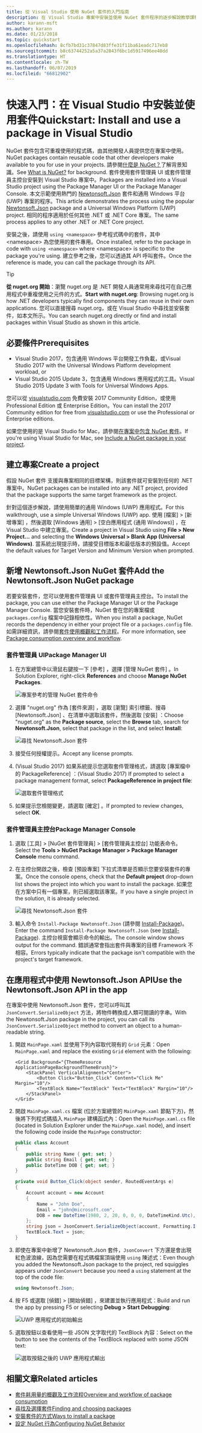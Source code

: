 ```yaml
---
title: 從 Visual Studio 使用 NuGet 套件的入門指南
description: 在 Visual Studio 專案中安裝並使用 NuGet 套件程序的逐步解說教學課程。
author: karann-msft
ms.author: karann
ms.date: 01/23/2018
ms.topic: quickstart
ms.openlocfilehash: 8cfb7bd31c37847d83ffe31f11ba61eadc717eb8
ms.sourcegitcommit: b8c63744252a5a37a2843f6bc1d5917496ee40dd
ms.translationtype: HT
ms.contentlocale: zh-TW
ms.lasthandoff: 06/07/2019
ms.locfileid: "66812902"
---
```

# <a name="quickstart-install-and-use-a-package-in-visual-studio"></a><span data-ttu-id="d4bcd-103">快速入門：在 Visual Studio 中安裝並使用套件</span><span class="sxs-lookup"><span data-stu-id="d4bcd-103">Quickstart: Install and use a package in Visual Studio</span></span>

<span data-ttu-id="d4bcd-104">NuGet 套件包含可重複使用的程式碼，由其他開發人員提供您在專案中使用。</span><span class="sxs-lookup"><span data-stu-id="d4bcd-104">NuGet packages contain reusable code that other developers make available to you for use in your projects.</span></span> <span data-ttu-id="d4bcd-105">請參閱[什麼是 NuGet？](../What-is-NuGet.md)了解背景知識。</span><span class="sxs-lookup"><span data-stu-id="d4bcd-105">See [What is NuGet?](../What-is-NuGet.md) for background.</span></span> <span data-ttu-id="d4bcd-106">套件使用套件管理員 UI 或套件管理員主控台安裝到 Visual Studio 專案中。</span><span class="sxs-lookup"><span data-stu-id="d4bcd-106">Packages are installed into a Visual Studio project using the Package Manager UI or the Package Manager Console.</span></span> <span data-ttu-id="d4bcd-107">本文示範使用熱門的 [Newtonsoft.Json](https://www.nuget.org/packages/Newtonsoft.Json/) 套件和通用 Windows 平台 (UWP) 專案的程序。</span><span class="sxs-lookup"><span data-stu-id="d4bcd-107">This article demonstrates the process using the popular [Newtonsoft.Json](https://www.nuget.org/packages/Newtonsoft.Json/) package and a Universal Windows Platform (UWP) project.</span></span> <span data-ttu-id="d4bcd-108">相同的程序適用於任何其他 .NET 或 .NET Core 專案。</span><span class="sxs-lookup"><span data-stu-id="d4bcd-108">The same process applies to any other .NET or .NET Core project.</span></span>

<span data-ttu-id="d4bcd-109">安裝之後，請使用 `using <namespace>` 參考程式碼中的套件，其中 \<namespace\> 為您使用的套件專用。</span><span class="sxs-lookup"><span data-stu-id="d4bcd-109">Once installed, refer to the package in code with `using <namespace>` where \<namespace\> is specific to the package you're using.</span></span> <span data-ttu-id="d4bcd-110">建立參考之後，您可以透過其 API 呼叫套件。</span><span class="sxs-lookup"><span data-stu-id="d4bcd-110">Once the reference is made, you can call the package through its API.</span></span>

> [!Tip]
> <span data-ttu-id="d4bcd-111">**從 nuget.org 開始**：瀏覽 nuget.org 是 .NET 開發人員通常用來尋找可在自己應用程式中重複使用之元件的方式。</span><span class="sxs-lookup"><span data-stu-id="d4bcd-111">**Start with nuget.org**: Browsing nuget.org is how .NET developers typically find components they can reuse in their own applications.</span></span> <span data-ttu-id="d4bcd-112">您可以直接搜尋 nuget.org，或在 Visual Studio 中尋找並安裝套件，如本文所示。</span><span class="sxs-lookup"><span data-stu-id="d4bcd-112">You can search nuget.org directly or find and install packages within Visual Studio as shown in this article.</span></span>

## <a name="prerequisites"></a><span data-ttu-id="d4bcd-113">必要條件</span><span class="sxs-lookup"><span data-stu-id="d4bcd-113">Prerequisites</span></span>

- <span data-ttu-id="d4bcd-114">Visual Studio 2017，包含通用 Windows 平台開發工作負載，或</span><span class="sxs-lookup"><span data-stu-id="d4bcd-114">Visual Studio 2017 with the Universal Windows Platform development workload, or</span></span>
- <span data-ttu-id="d4bcd-115">Visual Studio 2015 Update 3，包含通用 Windows 應用程式的工具。</span><span class="sxs-lookup"><span data-stu-id="d4bcd-115">Visual Studio 2015 Update 3 with Tools for Universal Windows Apps.</span></span>

<span data-ttu-id="d4bcd-116">您可以從 [visualstudio.com](https://www.visualstudio.com/) 免費安裝 2017 Community Edition，或使用 Professional Edition 或 Enterprise Edition。</span><span class="sxs-lookup"><span data-stu-id="d4bcd-116">You can install the 2017 Community edition for free from [visualstudio.com](https://www.visualstudio.com/) or use the Professional or Enterprise editions.</span></span>

<span data-ttu-id="d4bcd-117">如果您使用的是 Visual Studio for Mac，請參閱[在專案中包含 NuGet 套件](/visualstudio/mac/nuget-walkthrough)。</span><span class="sxs-lookup"><span data-stu-id="d4bcd-117">If you're using Visual Studio for Mac, see [Include a NuGet package in your project](/visualstudio/mac/nuget-walkthrough).</span></span>

## <a name="create-a-project"></a><span data-ttu-id="d4bcd-118">建立專案</span><span class="sxs-lookup"><span data-stu-id="d4bcd-118">Create a project</span></span>

<span data-ttu-id="d4bcd-119">假設 NuGet 套件 支援與專案相同的目標架構，則該套件就可安裝到任何的 .NET 專案中。</span><span class="sxs-lookup"><span data-stu-id="d4bcd-119">NuGet packages can be installed into any .NET project, provided that the package supports the same target framework as the project.</span></span>

<span data-ttu-id="d4bcd-120">針對這個逐步解說，請使用簡單的通用 Windows (UWP) 應用程式。</span><span class="sxs-lookup"><span data-stu-id="d4bcd-120">For this walkthrough, use a simple Universal Windows (UWP) app.</span></span> <span data-ttu-id="d4bcd-121">使用 [檔案] > [新增專案]  ，然後選取 [Windows 通用] > [空白應用程式 (通用 Windows)]  ，在 Visual Studio 中建立專案。</span><span class="sxs-lookup"><span data-stu-id="d4bcd-121">Create a project in Visual Studio using **File > New Project...** and selecting the **Windows Universal > Blank App (Universal Windows)**.</span></span> <span data-ttu-id="d4bcd-122">當系統出現提示時，請接受目標版本和最低版本的預設值。</span><span class="sxs-lookup"><span data-stu-id="d4bcd-122">Accept the default values for Target Version and Minimum Version when prompted.</span></span>

## <a name="add-the-newtonsoftjson-nuget-package"></a><span data-ttu-id="d4bcd-123">新增 Newtonsoft.Json NuGet 套件</span><span class="sxs-lookup"><span data-stu-id="d4bcd-123">Add the Newtonsoft.Json NuGet package</span></span>

<span data-ttu-id="d4bcd-124">若要安裝套件，您可以使用套件管理員 UI 或套件管理員主控台。</span><span class="sxs-lookup"><span data-stu-id="d4bcd-124">To install the package, you can use either the Package Manager UI or the Package Manager Console.</span></span> <span data-ttu-id="d4bcd-125">當您安裝套件時，NuGet 會在您的專案檔或 `packages.config` 檔案中記錄相依性。</span><span class="sxs-lookup"><span data-stu-id="d4bcd-125">When you install a package, NuGet records the dependency in either your project file or a `packages.config` file.</span></span> <span data-ttu-id="d4bcd-126">如需詳細資訊，請參閱[套件使用概觀和工作流程](../consume-packages/Overview-and-Workflow.md)。</span><span class="sxs-lookup"><span data-stu-id="d4bcd-126">For more information, see [Package consumption overview and workflow](../consume-packages/Overview-and-Workflow.md).</span></span>

### <a name="package-manager-ui"></a><span data-ttu-id="d4bcd-127">套件管理員 UI</span><span class="sxs-lookup"><span data-stu-id="d4bcd-127">Package Manager UI</span></span>

1. <span data-ttu-id="d4bcd-128">在方案總管中以滑鼠右鍵按一下 [參考]  ，選擇 [管理 NuGet 套件]  。</span><span class="sxs-lookup"><span data-stu-id="d4bcd-128">In Solution Explorer, right-click **References** and choose **Manage NuGet Packages**.</span></span>

    ![專案參考的管理 NuGet 套件命令](media/QS_Use-02-ManageNuGetPackages.png)

1. <span data-ttu-id="d4bcd-130">選擇 "nuget.org" 作為 [套件來源]  ，選取 [瀏覽]  索引標籤、搜尋 [Newtonsoft.Json]  、在清單中選取該套件，然後選取 [安裝]  ：</span><span class="sxs-lookup"><span data-stu-id="d4bcd-130">Choose "nuget.org" as the **Package source**, select the **Browse** tab, search for **Newtonsoft.Json**, select that package in the list, and select **Install**:</span></span>

    ![尋找 Newtonsoft.Json 套件](media/QS_Use-03-NewtonsoftJson.png)

1. <span data-ttu-id="d4bcd-132">接受任何授權提示。</span><span class="sxs-lookup"><span data-stu-id="d4bcd-132">Accept any license prompts.</span></span>

1. <span data-ttu-id="d4bcd-133">(Visual Studio 2017) 如果系統提示您選取套件管理格式，請選取 [專案檔中的 PackageReference]  ：</span><span class="sxs-lookup"><span data-stu-id="d4bcd-133">(Visual Studio 2017) If prompted to select a package management format, select **PackageReference in project file**:</span></span>

    ![選取套件管理格式](media/QS_Use-03b-SelectFormat.png)

1. <span data-ttu-id="d4bcd-135">如果提示您檢閱變更，請選取 [確定]  。</span><span class="sxs-lookup"><span data-stu-id="d4bcd-135">If prompted to review changes, select **OK**.</span></span>

### <a name="package-manager-console"></a><span data-ttu-id="d4bcd-136">套件管理員主控台</span><span class="sxs-lookup"><span data-stu-id="d4bcd-136">Package Manager Console</span></span>

1. <span data-ttu-id="d4bcd-137">選取 [工具] > [NuGet 套件管理員] > [套件管理員主控台]  功能表命令。</span><span class="sxs-lookup"><span data-stu-id="d4bcd-137">Select the **Tools > NuGet Package Manager > Package Manager Console** menu command.</span></span>

1. <span data-ttu-id="d4bcd-138">在主控台開啟之後，檢查 [預設專案]  下拉式清單是否顯示您要安裝套件的專案。</span><span class="sxs-lookup"><span data-stu-id="d4bcd-138">Once the console opens, check that the **Default project** drop-down list shows the project into which you want to install the package.</span></span> <span data-ttu-id="d4bcd-139">如果您在方案中只有一個專案，則已經選取該專案。</span><span class="sxs-lookup"><span data-stu-id="d4bcd-139">If you have a single project in the solution, it is already selected.</span></span>

    ![尋找 Newtonsoft.Json 套件](media/QS_Use-08-Console1.png)

1. <span data-ttu-id="d4bcd-141">輸入命令 `Install-Package Newtonsoft.Json` (請參閱 [Install-Package](../tools/ps-ref-install-package.md))。</span><span class="sxs-lookup"><span data-stu-id="d4bcd-141">Enter the command `Install-Package Newtonsoft.Json` (see [Install-Package](../tools/ps-ref-install-package.md)).</span></span> <span data-ttu-id="d4bcd-142">主控台視窗會顯示命令的輸出。</span><span class="sxs-lookup"><span data-stu-id="d4bcd-142">The console window shows output for the command.</span></span> <span data-ttu-id="d4bcd-143">錯誤通常會指出套件與專案的目標 Framework 不相容。</span><span class="sxs-lookup"><span data-stu-id="d4bcd-143">Errors typically indicate that the package isn't compatible with the project's target framework.</span></span>

## <a name="use-the-newtonsoftjson-api-in-the-app"></a><span data-ttu-id="d4bcd-144">在應用程式中使用 Newtonsoft.Json API</span><span class="sxs-lookup"><span data-stu-id="d4bcd-144">Use the Newtonsoft.Json API in the app</span></span>

<span data-ttu-id="d4bcd-145">在專案中使用 Newtonsoft.Json 套件，您可以呼叫其 `JsonConvert.SerializeObject` 方法，將物件轉換成人類可閱讀的字串。</span><span class="sxs-lookup"><span data-stu-id="d4bcd-145">With the Newtonsoft.Json package in the project, you can call its `JsonConvert.SerializeObject` method to convert an object to a human-readable string.</span></span>

1. <span data-ttu-id="d4bcd-146">開啟 `MainPage.xaml` 並使用下列內容取代現有的 `Grid` 元素：</span><span class="sxs-lookup"><span data-stu-id="d4bcd-146">Open `MainPage.xaml` and replace the existing `Grid` element with the following:</span></span>

    ```xaml
    <Grid Background="{ThemeResource ApplicationPageBackgroundThemeBrush}">
        <StackPanel VerticalAlignment="Center">
            <Button Click="Button_Click" Content="Click Me" Margin="10"/>
            <TextBlock Name="TextBlock" Text="TextBlock" Margin="10"/>
        </StackPanel>
    </Grid>
    ```

1. <span data-ttu-id="d4bcd-147">開啟 `MainPage.xaml.cs` 檔案 (位於方案總管的 `MainPage.xaml` 節點下方)，然後將下列程式碼插入 `MainPage` 建構函式內：</span><span class="sxs-lookup"><span data-stu-id="d4bcd-147">Open the `MainPage.xaml.cs` file (located in Solution Explorer under the `MainPage.xaml` node), and insert the following code inside the `MainPage` constructor:</span></span>

    ```cs
    public class Account
    {
        public string Name { get; set; }
        public string Email { get; set; }
        public DateTime DOB { get; set; }
    }

    private void Button_Click(object sender, RoutedEventArgs e)
    {
        Account account = new Account
        {
            Name = "John Doe",
            Email = "john@microsoft.com",
            DOB = new DateTime(1980, 2, 20, 0, 0, 0, DateTimeKind.Utc),
        };
        string json = JsonConvert.SerializeObject(account, Formatting.Indented);
        TextBlock.Text = json;
    }
    ```

1. <span data-ttu-id="d4bcd-148">即使在專案中新增了 Newtonsoft.Json 套件，`JsonConvert` 下方還是會出現紅色波浪線，因為您需要在程式碼檔案頂端使用 `using` 陳述式：</span><span class="sxs-lookup"><span data-stu-id="d4bcd-148">Even though you added the Newtonsoft.Json package to the project, red squiggles appears under `JsonConvert` because you need a `using` statement at the top of the code file:</span></span>

    ```cs
    using Newtonsoft.Json;
    ```

1. <span data-ttu-id="d4bcd-149">按 F5 或選取 [偵錯] > [開始偵錯]  ，來建置並執行應用程式：</span><span class="sxs-lookup"><span data-stu-id="d4bcd-149">Build and run the app by pressing F5 or selecting **Debug > Start Debugging**:</span></span>

    ![UWP 應用程式的初始輸出](media/QS_Use-06-AppStart.png)

1. <span data-ttu-id="d4bcd-151">選取按鈕以查看使用一些 JSON 文字取代的 TextBlock 內容：</span><span class="sxs-lookup"><span data-stu-id="d4bcd-151">Select on the button to see the contents of the TextBlock replaced with some JSON text:</span></span>

    ![選取按鈕之後的 UWP 應用程式輸出](media/QS_Use-07-AppEnd.png)

## <a name="related-articles"></a><span data-ttu-id="d4bcd-153">相關文章</span><span class="sxs-lookup"><span data-stu-id="d4bcd-153">Related articles</span></span>

- [<span data-ttu-id="d4bcd-154">套件耗用量的概觀及工作流程</span><span class="sxs-lookup"><span data-stu-id="d4bcd-154">Overview and workflow of package consumption</span></span>](../consume-packages/overview-and-workflow.md)
- [<span data-ttu-id="d4bcd-155">尋找及選擇套件</span><span class="sxs-lookup"><span data-stu-id="d4bcd-155">Finding and choosing packages</span></span>](../consume-packages/finding-and-choosing-packages.md)
- [<span data-ttu-id="d4bcd-156">安裝套件的方式</span><span class="sxs-lookup"><span data-stu-id="d4bcd-156">Ways to install a package</span></span>](../consume-packages/ways-to-install-a-package.md)
- [<span data-ttu-id="d4bcd-157">設定 NuGet 行為</span><span class="sxs-lookup"><span data-stu-id="d4bcd-157">Configuring NuGet Behavior</span></span>](../consume-packages/configuring-nuget-behavior.md)
